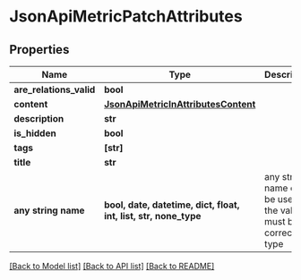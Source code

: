 # JsonApiMetricPatchAttributes


## Properties
Name | Type | Description | Notes
------------ | ------------- | ------------- | -------------
**are_relations_valid** | **bool** |  | [optional] 
**content** | [**JsonApiMetricInAttributesContent**](JsonApiMetricInAttributesContent.md) |  | [optional] 
**description** | **str** |  | [optional] 
**is_hidden** | **bool** |  | [optional] 
**tags** | **[str]** |  | [optional] 
**title** | **str** |  | [optional] 
**any string name** | **bool, date, datetime, dict, float, int, list, str, none_type** | any string name can be used but the value must be the correct type | [optional]

[[Back to Model list]](../README.md#documentation-for-models) [[Back to API list]](../README.md#documentation-for-api-endpoints) [[Back to README]](../README.md)


